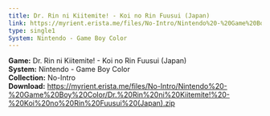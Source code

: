 ```yaml
---
title: Dr. Rin ni Kiitemite! - Koi no Rin Fuusui (Japan)
link: https://myrient.erista.me/files/No-Intro/Nintendo%20-%20Game%20Boy%20Color/Dr.%20Rin%20ni%20Kiitemite!%20-%20Koi%20no%20Rin%20Fuusui%20(Japan).zip
type: single1
System: Nintendo - Game Boy Color
---
```

<b>Game:</b> Dr. Rin ni Kiitemite! - Koi no Rin Fuusui (Japan)<br>
<b>System:</b> Nintendo - Game Boy Color<br>
<b>Collection:</b> No-Intro<br>
<b>Download:</b> https://myrient.erista.me/files/No-Intro/Nintendo%20-%20Game%20Boy%20Color/Dr.%20Rin%20ni%20Kiitemite!%20-%20Koi%20no%20Rin%20Fuusui%20(Japan).zip